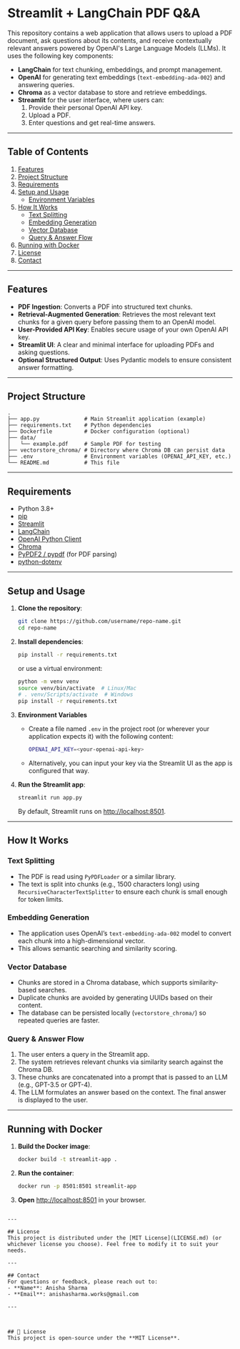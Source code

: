 
# Streamlit + LangChain PDF Q&A

This repository contains a web application that allows users to upload a PDF document, ask questions about its contents, and receive contextually relevant answers powered by OpenAI's Large Language Models (LLMs). It uses the following key components:

- **LangChain** for text chunking, embeddings, and prompt management.
- **OpenAI** for generating text embeddings (`text-embedding-ada-002`) and answering queries.
- **Chroma** as a vector database to store and retrieve embeddings.
- **Streamlit** for the user interface, where users can:
  1. Provide their personal OpenAI API key.
  2. Upload a PDF.
  3. Enter questions and get real-time answers.

---

## Table of Contents
1. [Features](#features)
2. [Project Structure](#project-structure)
3. [Requirements](#requirements)
4. [Setup and Usage](#setup-and-usage)
    - [Environment Variables](#environment-variables)
5. [How It Works](#how-it-works)
    - [Text Splitting](#text-splitting)
    - [Embedding Generation](#embedding-generation)
    - [Vector Database](#vector-database)
    - [Query & Answer Flow](#query--answer-flow)
6. [Running with Docker](#running-with-docker)
7. [License](#license)
8. [Contact](#contact)

---

## Features
- **PDF Ingestion**: Converts a PDF into structured text chunks.
- **Retrieval-Augmented Generation**: Retrieves the most relevant text chunks for a given query before passing them to an OpenAI model.
- **User-Provided API Key**: Enables secure usage of your own OpenAI API key.
- **Streamlit UI**: A clear and minimal interface for uploading PDFs and asking questions.
- **Optional Structured Output**: Uses Pydantic models to ensure consistent answer formatting.

---

## Project Structure
```
.
├── app.py              # Main Streamlit application (example)
├── requirements.txt    # Python dependencies
├── Dockerfile          # Docker configuration (optional)
├── data/
│   └── example.pdf     # Sample PDF for testing
├── vectorstore_chroma/ # Directory where Chroma DB can persist data
├── .env                # Environment variables (OPENAI_API_KEY, etc.)
└── README.md           # This file
```

---

## Requirements
- Python 3.8+
- [pip](https://pip.pypa.io/en/stable/installation/)
- [Streamlit](https://docs.streamlit.io/)
- [LangChain](https://github.com/hwchase17/langchain)
- [OpenAI Python Client](https://pypi.org/project/openai/)
- [Chroma](https://docs.trychroma.com/)
- [PyPDF2 / pypdf](https://pypdf2.readthedocs.io/en/latest/) (for PDF parsing)
- [python-dotenv](https://pypi.org/project/python-dotenv/)

---

## Setup and Usage

1. **Clone the repository**:
   ```bash
   git clone https://github.com/username/repo-name.git
   cd repo-name
   ```

2. **Install dependencies**:
   ```bash
   pip install -r requirements.txt
   ```
   or use a virtual environment:
   ```bash
   python -m venv venv
   source venv/bin/activate  # Linux/Mac
   # . venv/Scripts/activate  # Windows
   pip install -r requirements.txt
   ```

3. **Environment Variables**
   - Create a file named `.env` in the project root (or wherever your application expects it) with the following content:
     ```bash
     OPENAI_API_KEY=<your-openai-api-key>
     ```
   - Alternatively, you can input your key via the Streamlit UI as the app is configured that way.

4. **Run the Streamlit app**:
   ```bash
   streamlit run app.py
   ```
   
   By default, Streamlit runs on [http://localhost:8501](http://localhost:8501).

---

## How It Works

### Text Splitting
- The PDF is read using `PyPDFLoader` or a similar library.
- The text is split into chunks (e.g., 1500 characters long) using `RecursiveCharacterTextSplitter` to ensure each chunk is small enough for token limits.

### Embedding Generation
- The application uses OpenAI’s `text-embedding-ada-002` model to convert each chunk into a high-dimensional vector.
- This allows semantic searching and similarity scoring.

### Vector Database
- Chunks are stored in a Chroma database, which supports similarity-based searches.
- Duplicate chunks are avoided by generating UUIDs based on their content.
- The database can be persisted locally (`vectorstore_chroma/`) so repeated queries are faster.

### Query & Answer Flow
1. The user enters a query in the Streamlit app.
2. The system retrieves relevant chunks via similarity search against the Chroma DB.
3. These chunks are concatenated into a prompt that is passed to an LLM (e.g., GPT-3.5 or GPT-4).
4. The LLM formulates an answer based on the context. The final answer is displayed to the user.

---

## Running with Docker

1. **Build the Docker image**:
   ```bash
   docker build -t streamlit-app .
   ```

2. **Run the container**:
   ```bash
   docker run -p 8501:8501 streamlit-app
   ```

3. **Open** [http://localhost:8501](http://localhost:8501) in your browser.

```

---

## License
This project is distributed under the [MIT License](LICENSE.md) (or whichever license you choose). Feel free to modify it to suit your needs.

---

## Contact
For questions or feedback, please reach out to:
- **Name**: Anisha Sharma
- **Email**: anishasharma.works@gmail.com

---



## 📜 License
This project is open-source under the **MIT License**.  


